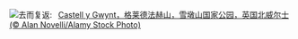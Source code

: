 ![](https://www.bing.com/th?id=OHR.CastellyGwyntUK_ZH-CN1219668479_UHD.jpg&w=1000)去而复返:&nbsp;&ensp;[Castell y Gwynt，格莱德法赫山，雪墩山国家公园，英国北威尔士 (© Alan Novelli/Alamy Stock Photo)](https://www.bing.com/th?id=OHR.CastellyGwyntUK_ZH-CN1219668479_UHD.jpg)
<br><br/>
